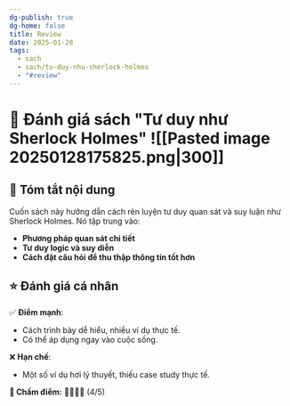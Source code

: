 ```yaml
---
dg-publish: true
dg-home: false
title: Review
date: 2025-01-28
tags:
  - sach
  - sach/tu-duy-nhu-sherlock-holmes
  - "#review"
---
```

# 📝 Đánh giá sách **"Tư duy như Sherlock Holmes"**  ![[Pasted image 20250128175825.png|300]]

## 📌 Tóm tắt nội dung  
Cuốn sách này hướng dẫn cách rèn luyện tư duy quan sát và suy luận như Sherlock Holmes. Nó tập trung vào:  
- **Phương pháp quan sát chi tiết**  
- **Tư duy logic và suy diễn**  
- **Cách đặt câu hỏi để thu thập thông tin tốt hơn**  

## ⭐ Đánh giá cá nhân  
✅ **Điểm mạnh**:  
- Cách trình bày dễ hiểu, nhiều ví dụ thực tế.  
- Có thể áp dụng ngay vào cuộc sống.  

❌ **Hạn chế**:  
- Một số ví dụ hơi lý thuyết, thiếu case study thực tế.  

**🎯 Chấm điểm:** 🌟🌟🌟🌟 (4/5)  
